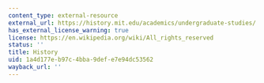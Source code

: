 ```yaml
---
content_type: external-resource
external_url: https://history.mit.edu/academics/undergraduate-studies/
has_external_license_warning: true
license: https://en.wikipedia.org/wiki/All_rights_reserved
status: ''
title: History
uid: 1a4d177e-b97c-4bba-9def-e7e94dc53562
wayback_url: ''
---
```

